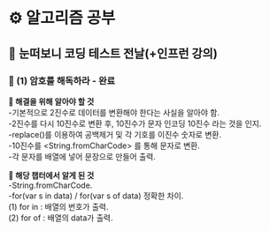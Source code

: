 # ⚙ 알고리즘 공부

## 🥽 눈떠보니 코딩 테스트 전날(+인프런 강의)


### 📌 (1) 암호를 해독하라 - 완료

<b> 📒 해결을 위해 알아야 할 것 </b>  
-기본적으로 2진수로 데이터를 변환해야 한다는 사실을 알아야 함.  
-2진수를 다시 10진수로 변환 후, 10진수가 문자 인코딩 10진수 라는 것을 인지.  
-replace()를 이용하여 공백제거 및 각 기호를 이진수 숫자로 변환.  
-10진수를 <String.fromCharCode> 를 통해 문자로 변환.  
-각 문자를 배열에 넣어 문장으로 만들어 출력.

<b> 📒 해당 챕터에서 알게 된 것 </b>  
-String.fromCharCode.  
-for(var s in data) / for(var s of data) 정확한 차이.  
(1) for in : 배열의 번호가 출력.  
(2) for of : 배열의 data가 출력.
